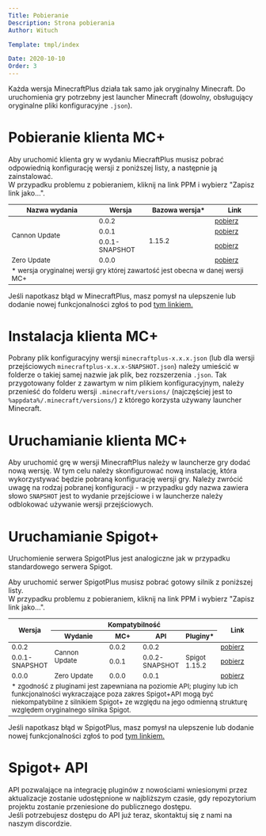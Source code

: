 ```yaml
---
Title: Pobieranie
Description: Strona pobierania
Author: Wituch

Template: tmpl/index

Date: 2020-10-10
Order: 3
---
```


<style>
table {
    width: 100%;
    font-size: 10pt;
}
th, td {
    vertical-align: middle;
}
</style>

Każda wersja MinecraftPlus działa tak samo jak oryginalny Minecraft. Do uruchomienia gry potrzebny jest launcher Minecraft (dowolny, obsługujący oryginalne pliki konfiguracyjne `.json`).

# Pobieranie klienta MC+

Aby uruchomić klienta gry w wydaniu MiecraftPlus musisz pobrać odpowiednią konfigurację wersji z poniższej listy, a następnie ją zainstalować.  
W przypadku problemu z pobieraniem, kliknij na link PPM i wybierz "Zapisz link jako...".

<table>
    <colgroup>
        <col style="width: 35%">
        <col style="width: auto">
        <col style="width: 100pt">
        <col style="width: 70pt">
    </colgroup>
    <thead><tr><th>Nazwa wydania</th><th>Wersja</th><th>Bazowa wersja*</th><th>Link</th></tr></thead>
    <tbody>
      <tr>
        <td rowspan="3">Cannon Update</td>
        <td>0.0.2</td><td rowspan="4">1.15.2</td>
        <td><a download href="%assets_url%/downloads/minecraft/minecraftplus-0.0.2.json">pobierz</a></td>
      </tr>
      <tr>
        <td>0.0.1</td>
        <td><a download href="%assets_url%/downloads/minecraft/minecraftplus-0.0.1.json">pobierz</a></td>
      </tr>
      <tr>
        <td>0.0.1-SNAPSHOT</td>
        <td><a download href="%assets_url%/downloads/minecraft/minecraftplus-0.0.1-SNAPSHOT.json">pobierz</a></td>
      </tr>
      <tr>
        <td>Zero Update</td>
        <td>0.0.0</td>
        <td><a download href="%assets_url%/downloads/minecraft/minecraftplus-0.0.0.json">pobierz</a></td>
      </tr>
      <tr><td colspan="4">* wersja oryginalnej wersji gry której zawartość jest obecna w danej wersji MC+</td></tr>
    </tbody>
</table>

Jeśli napotkasz błąd w MinecraftPlus, masz pomysł na ulepszenie lub dodanie nowej funkcjonalności zgłoś to pod <a href="https://bitbucket.org/minecraftplus/minecraftplus/issues" target="_blank">tym linkiem.</a>

# Instalacja klienta MC+

Pobrany plik konfiguracyjny wersji `minecraftplus-x.x.x.json` (lub dla wersji przejściowych `minecraftplus-x.x.x-SNAPSHOT.json`) należy umieścić w folderze o takiej samej nazwie jak plik, bez rozszerzenia `.json`.
Tak przygotowany folder z zawartym w nim plikiem konfiguracyjnym, należy przenieść do folderu wersji `.minecraft/versions/` (najczęściej jest to `%appdata%/.minecraft/versions/`) z którego korzysta używany launcher Minecraft.

# Uruchamianie klienta MC+

Aby uruchomić grę w wersji MinecraftPlus należy w launcherze gry dodać nową wersję. W tym celu należy skonfigurować nową instalację, która wykorzystywać będzie pobraną konfigurację wersji gry.
Należy zwrócić uwagę na rodzaj pobranej konfiguracji - w przypadku gdy nazwa zawiera słowo `SNAPSHOT` jest to wydanie przejściowe i w launcherze należy odblokować używanie wersji przejściowych.

# Uruchamianie Spigot+

Uruchomienie serwera SpigotPlus jest analogiczne jak w przypadku standardowego serwera Spigot.

Aby uruchomić serwer SpigotPlus musisz pobrać gotowy silnik z poniższej listy.  
W przypadku problemu z pobieraniem, kliknij na link PPM i wybierz "Zapisz link jako...".

<table>
    <colgroup>
        <col style="width: auto">
        <col style="width: 100pt">
        <col style="width: 60pt">
        <col style="width: auto">
        <col style="width: auto">
        <col style="width: 70pt">
    </colgroup>
    <thead>
        <tr><th rowspan="2">Wersja</th>    <th colspan="4">Kompatybilność</th>    <th rowspan="2">Link</th></tr>
        <tr><th>Wydanie</th><th>MC+</th><th>API</th><th>Pluginy*</th></tr>
    </thead>
    <tbody>
      <tr>
        <td>0.0.2</td>
        <td rowspan="2" >Cannon Update</td>    <td>0.0.2</td>    <td>0.0.2</td><td rowspan="3" colspan="1">Spigot 1.15.2</td>
        <td><a download href="%assets_url%/downloads/spigotplus/spigotplus-0.0.2.jar">pobierz</a></td>
      </tr>
      <tr>
        <td>0.0.1-SNAPSHOT</td>
        <td>0.0.1</td>    <td>0.0.2-SNAPSHOT</td>
        <td><a download href="%assets_url%/downloads/spigotplus/spigotplus-0.0.1-SNAPSHOT.jar">pobierz</a></td>
      </tr>
      <tr>
        <td>0.0.0</td>
        <td>Zero Update</td><td>0.0.0</td><td>0.0.1</td>
        <td><a download href="%assets_url%/downloads/spigotplus/spigotplus-0.0.0.jar">pobierz</a></td>
      </tr>
      <tr><td colspan="6">* zgodność z pluginami jest zapewniana na poziomie API; pluginy lub ich funkcjonalności wykraczające poza zakres Spigot+API mogą być niekompatybilne z silnikiem Spigot+ ze względu na jego odmienną strukturę względem oryginalnego silnika Spigot.</td></tr>
    </tbody>
</table>

Jeśli napotkasz błąd w SpigotPlus, masz pomysł na ulepszenie lub dodanie nowej funkcjonalności zgłoś to pod <a href="https://bitbucket.org/minecraftplus/spigotplus/issues" target="_blank">tym linkiem.</a>

# Spigot+ API

API pozwalające na integrację pluginów z nowościami wniesionymi przez aktualizacje zostanie udostępnione w najbliższym czasie, gdy repozytorium projektu zostanie przeniesione do publicznego dostępu.  
Jeśli potrzebujesz dostępu do API już teraz, skontaktuj się z nami na naszym discordzie.
